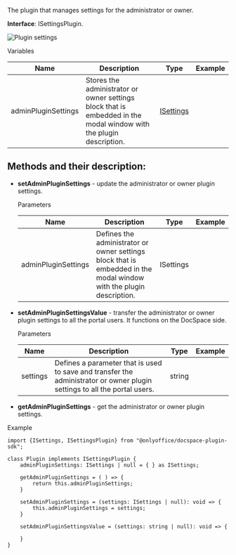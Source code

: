 The plugin that manages settings for the administrator or owner.

**Interface**: ISettingsPlugin.

![Plugin settings](/assets/images/docspace/settings-block.png)

Variables

| Name                | Description                                                                                                        | Type                                                                                                            | Example |
| ------------------- | ------------------------------------------------------------------------------------------------------------------ | --------------------------------------------------------------------------------------------------------------- | ------- |
| adminPluginSettings | Stores the administrator or owner settings block that is embedded in the modal window with the plugin description. | [ISettings](https://github.com/ONLYOFFICE/docspace-plugin-sdk/blob/master/src/interfaces/settings/ISettings.ts) |         |

## Methods and their description:

* **setAdminPluginSettings** - update the administrator or owner plugin settings.

  Parameters

  | Name                | Description                                                                                                         | Type      | Example |
  | ------------------- | ------------------------------------------------------------------------------------------------------------------- | --------- | ------- |
  | adminPluginSettings | Defines the administrator or owner settings block that is embedded in the modal window with the plugin description. | ISettings |         |

* **setAdminPluginSettingsValue** - transfer the administrator or owner plugin settings to all the portal users. It functions on the DocSpace side.

  Parameters

  | Name     | Description                                                                                                               | Type   | Example |
  | -------- | ------------------------------------------------------------------------------------------------------------------------- | ------ | ------- |
  | settings | Defines a parameter that is used to save and transfer the administrator or owner plugin settings to all the portal users. | string |         |

* **getAdminPluginSettings** - get the administrator or owner plugin settings.

Example

```
import {ISettings, ISettingsPlugin} from "@onlyoffice/docspace-plugin-sdk";

class Plugin implements ISettingsPlugin {
    adminPluginSettings: ISettings | null = { } as ISettings;

    getAdminPluginSettings = ( ) => {
        return this.adminPluginSettings;
    }

    setAdminPluginSettings = (settings: ISettings | null): void => {
        this.adminPluginSettings = settings;
    }

    setAdminPluginSettingsValue = (settings: string | null): void => {

    }
}
```
